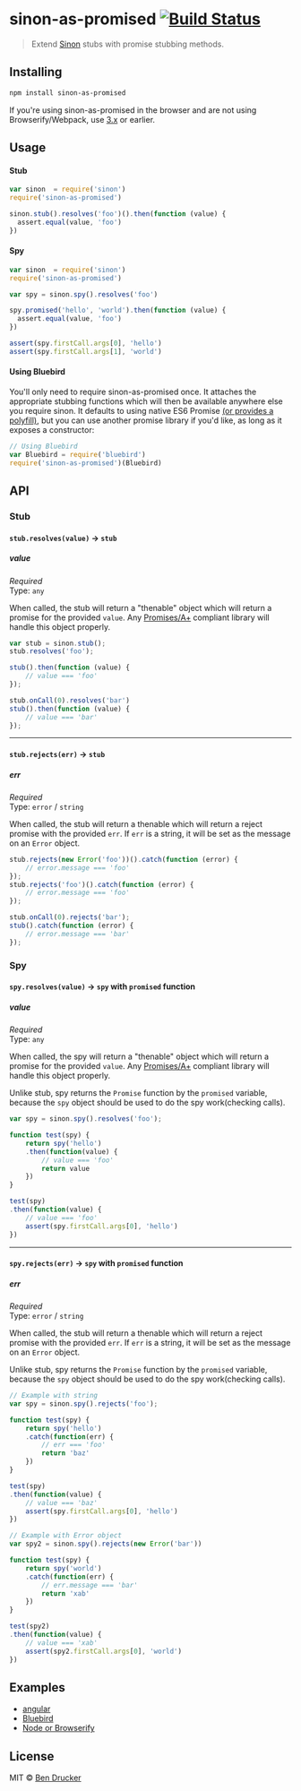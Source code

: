 sinon-as-promised [![Build Status](https://travis-ci.org/bendrucker/sinon-as-promised.svg?branch=master)](https://travis-ci.org/bendrucker/sinon-as-promised)
=================

> Extend [Sinon](https://github.com/cjohansen/sinon.js) stubs with promise stubbing methods.

## Installing
```sh
npm install sinon-as-promised
```

If you're using sinon-as-promised in the browser and are not using Browserify/Webpack, use [3.x](https://github.com/bendrucker/sinon-as-promised/tree/v3.0.1) or earlier.

## Usage

#### Stub

```js
var sinon  = require('sinon')
require('sinon-as-promised')

sinon.stub().resolves('foo')().then(function (value) {
  assert.equal(value, 'foo')
})
```

#### Spy

```js
var sinon  = require('sinon')
require('sinon-as-promised')

var spy = sinon.spy().resolves('foo')

spy.promised('hello', 'world').then(function (value) {
  assert.equal(value, 'foo')
})

assert(spy.firstCall.args[0], 'hello')
assert(spy.firstCall.args[1], 'world')
```

#### Using Bluebird

You'll only need to require sinon-as-promised once. It attaches the appropriate stubbing functions which will then be available anywhere else you require sinon. It defaults to using native ES6 Promise [(or provides a polyfill)](https://github.com/getify/native-promise-only), but you can use another promise library if you'd like, as long as it exposes a constructor:

```js
// Using Bluebird
var Bluebird = require('bluebird')
require('sinon-as-promised')(Bluebird)
```

## API

### Stub

#### `stub.resolves(value)` -> `stub`


##### value

*Required*  
Type: `any`

When called, the stub will return a "thenable" object which will return a promise for the provided `value`. Any [Promises/A+](https://promisesaplus.com/) compliant library will handle this object properly.

```js
var stub = sinon.stub();
stub.resolves('foo');

stub().then(function (value) {
    // value === 'foo'
});

stub.onCall(0).resolves('bar')
stub().then(function (value) {
    // value === 'bar'
});
```
---

#### `stub.rejects(err)` -> `stub`

##### err

*Required*  
Type: `error` / `string`

When called, the stub will return a thenable which will return a reject promise with the provided `err`. If `err` is a string, it will be set as the message on an `Error` object.

```js
stub.rejects(new Error('foo'))().catch(function (error) {
    // error.message === 'foo'
});
stub.rejects('foo')().catch(function (error) {
    // error.message === 'foo'
});

stub.onCall(0).rejects('bar');
stub().catch(function (error) {
    // error.message === 'bar'
});
```

### Spy

#### `spy.resolves(value)` -> `spy` with `promised` function


##### value

*Required*  
Type: `any`

When called, the spy will return a "thenable" object which will return a promise for the provided `value`. Any [Promises/A+](https://promisesaplus.com/) compliant library will handle this object properly.

Unlike stub, spy returns the `Promise` function by the `promised` variable, because the `spy` object should be used to do the spy work(checking calls).   

```js
var spy = sinon.spy().resolves('foo');

function test(spy) {
    return spy('hello')
    .then(function(value) {
        // value === 'foo'
        return value    
    })
}

test(spy)
.then(function(value) {
    // value === 'foo'
    assert(spy.firstCall.args[0], 'hello')
})
```
---

#### `spy.rejects(err)` -> `spy` with `promised` function

##### err

*Required*  
Type: `error` / `string`

When called, the stub will return a thenable which will return a reject promise with the provided `err`. If `err` is a string, it will be set as the message on an `Error` object.

Unlike stub, spy returns the `Promise` function by the `promised` variable, because the `spy` object should be used to do the spy work(checking calls).

```js
// Example with string
var spy = sinon.spy().rejects('foo');

function test(spy) {
    return spy('hello')
    .catch(function(err) {
        // err === 'foo'
        return 'baz'    
    })
}

test(spy)
.then(function(value) {
    // value === 'baz'
    assert(spy.firstCall.args[0], 'hello')
})

// Example with Error object
var spy2 = sinon.spy().rejects(new Error('bar'))

function test(spy) {
    return spy('world')
    .catch(function(err) {
        // err.message === 'bar'
        return 'xab'    
    })
}

test(spy2)
.then(function(value) {
    // value === 'xab'
    assert(spy2.firstCall.args[0], 'world')
})
```

## Examples

* [angular](https://github.com/bendrucker/sinon-as-promised/tree/master/examples/angular)
* [Bluebird](https://github.com/bendrucker/sinon-as-promised/tree/master/examples/bluebird)
* [Node or Browserify](https://github.com/bendrucker/sinon-as-promised/tree/master/examples/node-browserify)

## License

MIT © [Ben Drucker](http://bendrucker.me)
